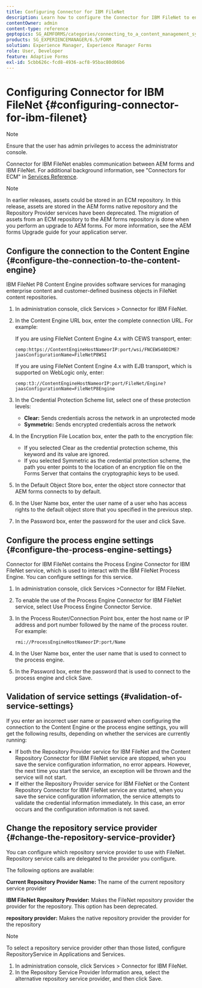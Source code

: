 ```yaml
---
title: Configuring Connector for IBM FileNet
description: Learn how to configure the Connector for IBM FileNet to enable communication between AEM forms and IBM FileNet.
contentOwner: admin
content-type: reference
geptopics: SG_AEMFORMS/categories/connecting_to_a_content_management_system
products: SG_EXPERIENCEMANAGER/6.5/FORM
solution: Experience Manager, Experience Manager Forms
role: User, Developer
feature: Adaptive Forms
exl-id: 5cbb626c-fcd8-4936-acf8-95bac80d06b6
---
```

# Configuring Connector for IBM FileNet {#configuring-connector-for-ibm-filenet}

>[!NOTE]
> 
> Ensure that the user has admin privileges to access the administrator console.

Connector for IBM FileNet enables communication between AEM forms and IBM FileNet. For additional background information, see "Connectors for ECM" in [Services Reference](https://www.adobe.com/go/learn_aemforms_services_63).

>[!NOTE]
>
>In earlier releases, assets could be stored in an ECM repository. In this release, assets are stored in the AEM forms native repository and the Repository Provider services have been deprecated. The migration of assets from an ECM repository to the AEM forms repository is done when you perform an upgrade to AEM forms. For more information, see the AEM forms Upgrade guide for your application server.

## Configure the connection to the Content Engine {#configure-the-connection-to-the-content-engine}

IBM FileNet P8 Content Engine provides software services for managing enterprise content and customer-defined business objects in FileNet content repositories.

1. In administration console, click Services &gt; Connector for IBM FileNet.
1. In the Content Engine URL box, enter the complete connection URL. For example:

   If you are using FileNet Content Engine 4.x with CEWS transport, enter:

   `cemp:https://ContentEngineHostNameorIP:port/wsi/FNCEWS40DIME?jaasConfigurationName=FileNetP8WSI`

   If you are using FileNet Content Engine 4.x with EJB transport, which is supported on WebLogic only, enter:

   `cemp:t3://ContentEngineHostNameorIP:port/FileNet/Engine?jaasConfigurationName=FileNetP8Engine`

1. In the Credential Protection Scheme list, select one of these protection levels:

    * **Clear:** Sends credentials across the network in an unprotected mode
    * **Symmetric:** Sends encrypted credentials across the network

1. In the Encryption File Location box, enter the path to the encryption file:

    * If you selected Clear as the credential protection scheme, this keyword and its value are ignored.
    * If you selected Symmetric as the credential protection scheme, the path you enter points to the location of an encryption file on the Forms Server that contains the cryptographic keys to be used.

1. In the Default Object Store box, enter the object store connector that AEM forms connects to by default.
1. In the User Name box, enter the user name of a user who has access rights to the default object store that you specified in the previous step.
1. In the Password box, enter the password for the user and click Save.

## Configure the process engine settings {#configure-the-process-engine-settings}

Connector for IBM FileNet contains the Process Engine Connector for IBM FileNet service, which is used to interact with the IBM FileNet Process Engine. You can configure settings for this service.

1. In administration console, click Services &gt;Connector for IBM FileNet.
1. To enable the use of the Process Engine Connector for IBM FileNet service, select Use Process Engine Connector Service.
1. In the Process Router/Connection Point box, enter the host name or IP address and port number followed by the name of the process router. For example:

   `rmi://ProcessEngineHostNameorIP:port/Name`

1. In the User Name box, enter the user name that is used to connect to the process engine.
1. In the Password box, enter the password that is used to connect to the process engine and click Save.

## Validation of service settings {#validation-of-service-settings}

If you enter an incorrect user name or password when configuring the connection to the Content Engine or the process engine settings, you will get the following results, depending on whether the services are currently running:

* If both the Repository Provider service for IBM FileNet and the Content Repository Connector for IBM FileNet service are stopped, when you save the service configuration information, no error appears. However, the next time you start the service, an exception will be thrown and the service will not start.
* If either the Repository Provider service for IBM FileNet or the Content Repository Connector for IBM FileNet service are started, when you save the service configuration information, the service attempts to validate the credential information immediately. In this case, an error occurs and the configuration information is not saved.

## Change the repository service provider {#change-the-repository-service-provider}

You can configure which repository service provider to use with FileNet. Repository service calls are delegated to the provider you configure.

The following options are available:

**Current Repository Provider Name:** The name of the current repository service provider

**IBM FileNet Repository Provider:** Makes the FileNet repository provider the provider for the repository. This option has been deprecated.

**repository provider:** Makes the native repository provider the provider for the repository

>[!NOTE]
>
>To select a repository service provider other than those listed, configure RepositoryService in Applications and Services. <!-- Fix broken link(See Managing Services) -->

1. In administration console, click Services > Connector for IBM FileNet.
1. In the Repository Service Provider Information area, select the alternative repository service provider, and then click Save.
